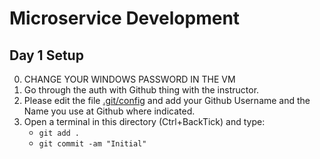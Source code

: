 # Microservice Development

## Day 1 Setup

0. CHANGE YOUR WINDOWS PASSWORD IN THE VM
1. Go through the auth with Github thing with the instructor.
2.  Please edit the file [.git/config](./.git/config) and add your Github Username and the Name you use at Github where indicated.
3.  Open a terminal in this directory (Ctrl+BackTick) and type:
    - `git add .` 
    - `git commit -am "Initial"`
